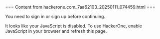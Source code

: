 === Content from hackerone.com_7aa62103_20250111_074459.html ===

You need to sign in or sign up before continuing.

It looks like your JavaScript is disabled. To use HackerOne, enable JavaScript in your browser and refresh this page.


